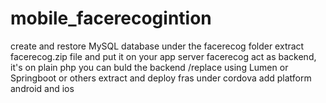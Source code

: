 # mobile_facerecogintion
create and restore MySQL database under the facerecog folder
extract facerecog.zip file and put it on your app server
facerecog act as backend, it's on plain php
you can buld the backend /replace using Lumen or Springboot or others
extract and deploy fras under cordova
add platform android and ios
